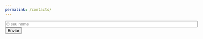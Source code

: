 ```yaml
---
permalink: /contacts/
---
```


<form action="https://formspree.io/f/xjvjlvdk" method=”POST”>
<label class="required">
    <input type="text" name="nome" size="75" placeholder="O seu nome" required>
</label>
<!-- <div class="g-recaptcha" data-sitekey="6LfrFZ8cAAAAAP9SaqZdAfFMNQVw_U02hRabQYrf"></div> -->
<button type="submit">Enviar</button> 
</form>


<!--js-->
<!-- <script src='https://www.google.com/recaptcha/api.js'></script> -->


<!-- <div class="form-column">
    <label class="required">
    Nome: 
    <input type=”text” size=”19″ name=”ContactName” placeholder="O seu Nome">
    </label>
    <br>
    <br>
    <label class="required">
    E-mail: 
    <input type=”text” size=”19″ name="ContactEmail" placeholder="O seu e-mail">
    </label>
    <br>
    <br>
    <label class="required">
    Assunto: 
    <input type=”text” size=”19″ name="MessageTitle" placeholder="O assunto">
    </label>
</div>
<div class="form-column">
    Message:
    <br> 
    <textarea name=Message rows=”30″ cols=”20″ placeholder="A sua mensagem">
    </textarea>
</div>
-->